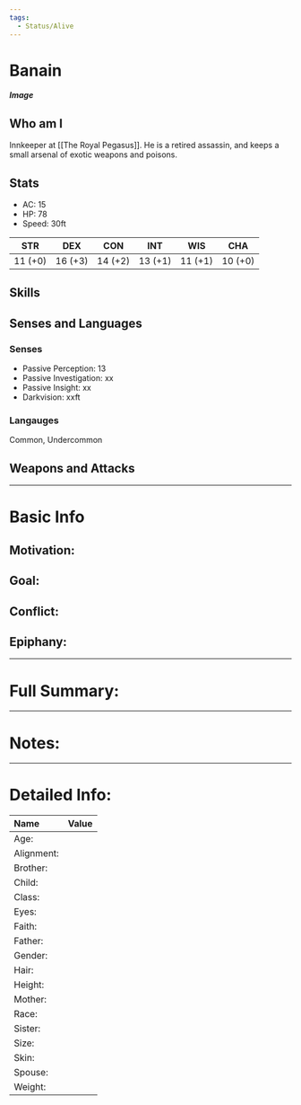 ```yaml
---
tags:
  - Status/Alive
---
```


# Banain
***Image***

## Who am I
Innkeeper at [[The Royal Pegasus]]. He is a retired assassin, and keeps a small arsenal of exotic weapons and poisons.

## Stats
- AC: 15
- HP: 78 
- Speed: 30ft

|STR|DEX|CON|INT|WIS|CHA|
|:---:|:---:|:---:|:---:|:---:|:---:|
|11 (+0)|16 (+3)|14 (+2)|13 (+1)|11 (+1)|10 (+0)|

## Skills

## Senses and Languages
### Senses
- Passive Perception: 13
- Passive Investigation: xx
- Passive Insight: xx
- Darkvision: xxft

### Langauges
Common, Undercommon

## Weapons and Attacks

___
# Basic Info

## Motivation: 

## Goal:

## Conflict:

## Epiphany:

___
# Full Summary:

___
# Notes:

___
# Detailed Info:
Name|Value
:-----|-----:
Age:|
Alignment:|
Brother:|
Child:|
Class:|
Eyes:|
Faith:|
Father:|
Gender:|
Hair:|
Height:|
Mother:|
Race:|
Sister:|
Size:|
Skin:|
Spouse:|
Weight:|